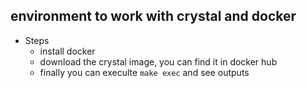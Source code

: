 ## environment to work with crystal and docker 

* Steps 
  - install docker 
  - download the crystal image, you can find it in docker hub 
  - finally you can execulte `make exec` and see outputs
